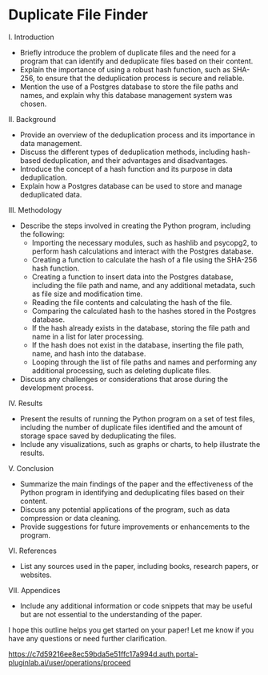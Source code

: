 # Duplicate File Finder

I. Introduction

* Briefly introduce the problem of duplicate files and the need for a program that can identify and deduplicate files based on their content.
* Explain the importance of using a robust hash function, such as SHA-256, to ensure that the deduplication process is secure and reliable.
* Mention the use of a Postgres database to store the file paths and names, and explain why this database management system was chosen.

II. Background

* Provide an overview of the deduplication process and its importance in data management.
* Discuss the different types of deduplication methods, including hash-based deduplication, and their advantages and disadvantages.
* Introduce the concept of a hash function and its purpose in data deduplication.
* Explain how a Postgres database can be used to store and manage deduplicated data.

III. Methodology

* Describe the steps involved in creating the Python program, including the following:
	+ Importing the necessary modules, such as hashlib and psycopg2, to perform hash calculations and interact with the Postgres database.
	+ Creating a function to calculate the hash of a file using the SHA-256 hash function.
	+ Creating a function to insert data into the Postgres database, including the file path and name, and any additional metadata, such as file size and modification time.
	+ Reading the file contents and calculating the hash of the file.
	+ Comparing the calculated hash to the hashes stored in the Postgres database.
	+ If the hash already exists in the database, storing the file path and name in a list for later processing.
	+ If the hash does not exist in the database, inserting the file path, name, and hash into the database.
	+ Looping through the list of file paths and names and performing any additional processing, such as deleting duplicate files.
* Discuss any challenges or considerations that arose during the development process.

IV. Results

* Present the results of running the Python program on a set of test files, including the number of duplicate files identified and the amount of storage space saved by deduplicating the files.
* Include any visualizations, such as graphs or charts, to help illustrate the results.

V. Conclusion

* Summarize the main findings of the paper and the effectiveness of the Python program in identifying and deduplicating files based on their content.
* Discuss any potential applications of the program, such as data compression or data cleaning.
* Provide suggestions for future improvements or enhancements to the program.

VI. References

* List any sources used in the paper, including books, research papers, or websites.

VII. Appendices

* Include any additional information or code snippets that may be useful but are not essential to the understanding of the paper.

I hope this outline helps you get started on your paper! Let me know if you have any questions or need further clarification.

https://c7d59216ee8ec59bda5e51ffc17a994d.auth.portal-pluginlab.ai/user/operations/proceed